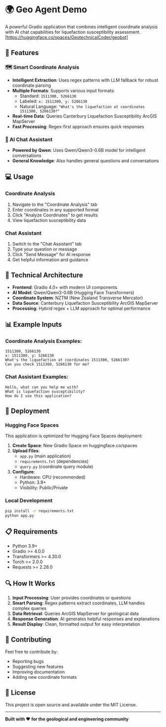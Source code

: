 # 🌍 Geo Agent Demo

A powerful Gradio application that combines intelligent coordinate analysis with AI chat capabilities for liquefaction susceptibility assessment.
[https://huggingface.co/spaces/GeotechnicalCoder/geobot]

## 🚀 Features

### 🗺️ Smart Coordinate Analysis
- **Intelligent Extraction**: Uses regex patterns with LLM fallback for robust coordinate parsing
- **Multiple Formats**: Supports various input formats:
  - Standard: `1511300, 5266130`
  - Labeled: `x: 1511300, y: 5266130`
  - Natural Language: `"What's the liquefaction at coordinates 1511300, 5266130?"`
- **Real-time Data**: Queries Canterbury Liquefaction Susceptibility ArcGIS MapServer
- **Fast Processing**: Regex-first approach ensures quick responses

### 🤖 AI Chat Assistant
- **Powered by Qwen**: Uses Qwen/Qwen3-0.6B model for intelligent conversations
- **General Knowledge**: Also handles general questions and conversations


## 💻 Usage

### Coordinate Analysis
1. Navigate to the "Coordinate Analysis" tab
2. Enter coordinates in any supported format
3. Click "Analyze Coordinates" to get results
4. View liquefaction susceptibility data

### Chat Assistant
1. Switch to the "Chat Assistant" tab
2. Type your question or message
3. Click "Send Message" for AI response
4. Get helpful information and guidance

## 🔧 Technical Architecture

- **Frontend**: Gradio 4.0+ with modern UI components
- **AI Model**: Qwen/Qwen3-0.6B (Hugging Face Transformers)
- **Coordinate System**: NZTM (New Zealand Transverse Mercator)
- **Data Source**: Canterbury Liquefaction Susceptibility ArcGIS MapServer
- **Processing**: Hybrid regex + LLM approach for optimal performance

## 📊 Example Inputs

### Coordinate Analysis Examples:
```
1511300, 5266130
x: 1511300, y: 5266130
What's the liquefaction at coordinates 1511300, 5266130?
Can you check 1511300, 5266130 for me?
```

### Chat Assistant Examples:
```
Hello, what can you help me with?
What is liquefaction susceptibility?
How do I use this application?
```

## 🚀 Deployment

### Hugging Face Spaces
This application is optimized for Hugging Face Spaces deployment:

1. **Create Space**: New Gradio Space on huggingface.co/spaces
2. **Upload Files**: 
   - `app.py` (main application)
   - `requirements.txt` (dependencies)
   - `query.py` (coordinate query module)
3. **Configure**: 
   - Hardware: CPU (recommended)
   - Python: 3.9+
   - Visibility: Public/Private

### Local Development
```bash
pip install -r requirements.txt
python app.py
```

## 📋 Requirements

- Python 3.9+
- Gradio >= 4.0.0
- Transformers >= 4.30.0
- Torch >= 2.0.0
- Requests >= 2.28.0

## 🔍 How It Works

1. **Input Processing**: User provides coordinates or questions
2. **Smart Parsing**: Regex patterns extract coordinates, LLM handles complex queries
3. **Data Retrieval**: Queries ArcGIS MapServer for geological data
4. **Response Generation**: AI generates helpful responses and explanations
5. **Result Display**: Clean, formatted output for easy interpretation

## 🤝 Contributing

Feel free to contribute by:
- Reporting bugs
- Suggesting new features
- Improving documentation
- Adding new coordinate formats

## 📄 License

This project is open source and available under the MIT License.

---

**Built with ❤️ for the geological and engineering community** 
